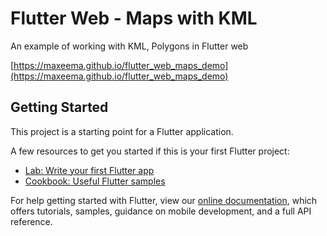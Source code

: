 # Flutter Web - Maps with KML

An example of working with KML, Polygons in Flutter web

[https://maxeema.github.io/flutter_web_maps_demo](https://maxeema.github.io/flutter_web_maps_demo)

## Getting Started

This project is a starting point for a Flutter application.

A few resources to get you started if this is your first Flutter project:

- [Lab: Write your first Flutter app](https://flutter.dev/docs/get-started/codelab)
- [Cookbook: Useful Flutter samples](https://flutter.dev/docs/cookbook)

For help getting started with Flutter, view our
[online documentation](https://flutter.dev/docs), which offers tutorials,
samples, guidance on mobile development, and a full API reference.

